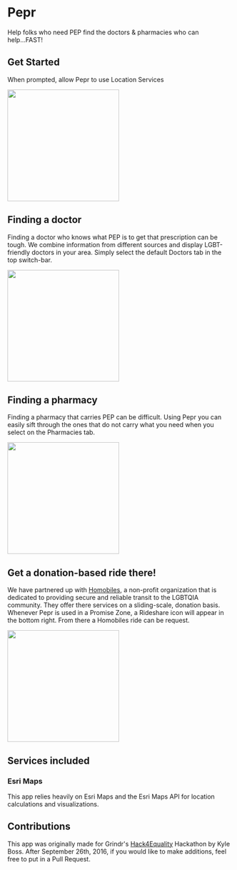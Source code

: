 # Pepr
Help folks who need PEP find the doctors &amp; pharmacies who can help...FAST!

## Get Started
When prompted, allow Pepr to use Location Services

<img src="https://cloud.githubusercontent.com/assets/4213649/18716220/d07cffa2-7fd0-11e6-85ae-506bbd48a880.png" width='250'>

## Finding a doctor
Finding a doctor who knows what PEP is to get that prescription can be tough. We combine information from different sources
and display LGBT-friendly doctors in your area. Simply select the default Doctors tab in the top switch-bar.

<img src="https://cloud.githubusercontent.com/assets/4213649/18716666/70548c1a-7fd2-11e6-879f-0a75af72b656.png" width='250'>

## Finding a pharmacy
Finding a pharmacy that carries PEP can be difficult. Using Pepr you can easily sift through the ones that do not carry
what you need when you select on the Pharmacies tab.

<img src="https://cloud.githubusercontent.com/assets/4213649/18716812/f4663f44-7fd2-11e6-8053-2718f8981b3d.png" width='250'>

## Get a donation-based ride there!
We have partnered up with [Homobiles](http://homobiles.org), a non-profit organization that is dedicated to providing secure
and reliable transit to the LGBTQIA community. They offer there services on a sliding-scale, donation basis. Whenever Pepr
is used in a Promise Zone, a Rideshare icon will appear in the bottom right. From there a Homobiles ride can be request.

<img src="https://cloud.githubusercontent.com/assets/4213649/18716951/6dc063e2-7fd3-11e6-98c8-c1f7d2553c65.png" width='250'>

## Services included

### Esri Maps
This app relies heavily on Esri Maps and the Esri Maps API for location calculations and visualizations.

## Contributions

This app was originally made for Grindr's [Hack4Equality](http://www.grindr.com/hack4equality/) Hackathon by Kyle Boss. After
September 26th, 2016, if you would like to make additions, feel free to put in a Pull Request.
